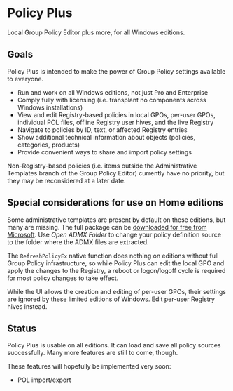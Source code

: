 # Policy Plus
Local Group Policy Editor plus more, for all Windows editions.

## Goals
Policy Plus is intended to make the power of Group Policy settings available to everyone.

* Run and work on all Windows editions, not just Pro and Enterprise
* Comply fully with licensing (i.e. transplant no components across Windows installations)
* View and edit Registry-based policies in local GPOs, per-user GPOs, individual POL files, offline Registry user hives, and the live Registry
* Navigate to policies by ID, text, or affected Registry entries
* Show additional technical information about objects (policies, categories, products)
* Provide convenient ways to share and import policy settings

Non-Registry-based policies (i.e. items outside the Administrative Templates branch of the Group Policy Editor) currently have no priority, 
but they may be reconsidered at a later date.

## Special considerations for use on Home editions
Some administrative templates are present by default on these editions, but many are missing. 
The full package can be [downloaded for free from Microsoft](https://www.microsoft.com/en-us/download/details.aspx?id=48257).
Use *Open ADMX Folder* to change your policy definition source to the folder where the ADMX files are extracted.

The `RefreshPolicyEx` native function does nothing on editions without full Group Policy infrastructure, so while Policy Plus can edit the local GPO and apply the changes to the Registry, 
a reboot or logon/logoff cycle is required for most policy changes to take effect.

While the UI allows the creation and editing of per-user GPOs, their settings are ignored by these limited editions of Windows. Edit per-user Registry hives instead.

## Status
Policy Plus is usable on all editions. It can load and save all policy sources successfully. Many more features are still to come, though.

These features will hopefully be implemented very soon:

* POL import/export